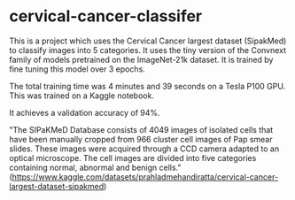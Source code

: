 # cervical-cancer-classifer

This is a project which uses the Cervical Cancer largest dataset (SipakMed) to classify images into 5 categories. It uses the tiny version of the Convnext family of models pretrained on the ImageNet-21k dataset. It is trained by fine tuning this model over 3 epochs.

The total training time was 4 minutes and 39 seconds on a Tesla P100 GPU. This was trained on a Kaggle notebook.

It achieves a validation accuracy of 94%.

"The SIPaKMeD Database consists of 4049 images of isolated cells that have been manually cropped from 966 cluster cell images of Pap smear slides. These images were acquired through a CCD camera adapted to an optical microscope. The cell images are divided into five categories containing normal, abnormal and benign cells." (https://www.kaggle.com/datasets/prahladmehandiratta/cervical-cancer-largest-dataset-sipakmed)
